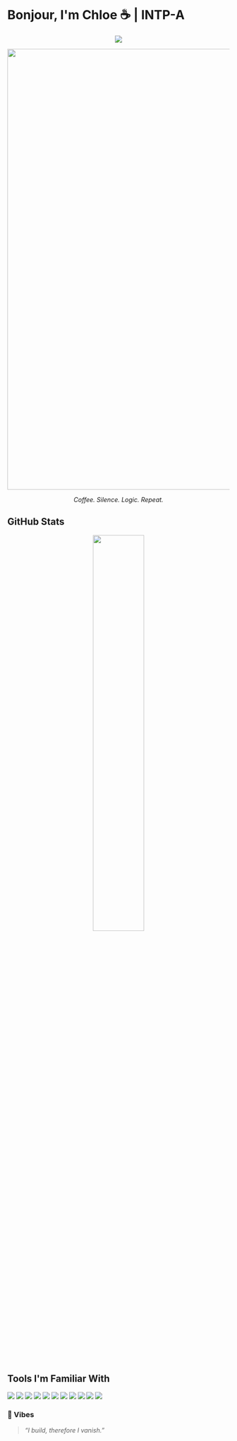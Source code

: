 # Bonjour, I'm Chloe ☕ | INTP-A 

<p align="center">
  <img src="https://readme-typing-svg.herokuapp.com?font=Fira+Code&pause=1000&color=F2F2F2&center=true&vCenter=true&width=435&lines=She+codes+with+coffee...;Brews+systems,+not+potions;Dreaming+in+AI+and+Web3+🌌;Writes+bugs+just+to+fix+them" />
</p>

<p align="center">
  <img src="https://media3.giphy.com/media/v1.Y2lkPTc5MGI3NjExeGM2NHR3MGZ2N2M1bzc3YzRuOWdyY3k5Z3o1aXRyazBxaGdnaWthbCZlcD12MV9pbnRlcm5hbF9naWZfYnlfaWQmY3Q9Zw/273wltvPPLkC04QkA2/giphy.gif" width="1000" />
</p>

<p align="center">
  <em>Coffee. Silence. Logic. Repeat.</em>
</p>

## GitHub Stats

<p align="center">
  <img src="https://github-readme-stats.vercel.app/api?username=Choqqulet&show_icons=true&theme=radical" width="48%" />
</p>

## Tools I'm Familiar With

<p>
  <img src="https://img.shields.io/badge/PYTHON-3776AB?style=for-the-badge&logo=python&logoColor=white"/>
  <img src="https://img.shields.io/badge/RUST-b7410e?style=for-the-badge&logo=rust&logoColor=white"/>
  <img src="https://img.shields.io/badge/REACT-20232A?style=for-the-badge&logo=react&logoColor=61DAFB"/>
  <img src="https://img.shields.io/badge/JAVASCRIPT-F7DF1E?style=for-the-badge&logo=javascript&logoColor=black"/>
  <img src="https://img.shields.io/badge/NODE.JS-339933?style=for-the-badge&logo=nodedotjs&logoColor=white"/>
  <img src="https://img.shields.io/badge/FIREBASE-FFCA28?style=for-the-badge&logo=firebase&logoColor=black"/>
  <img src="https://img.shields.io/badge/MONGODB-47A248?style=for-the-badge&logo=mongodb&logoColor=white"/>
  <img src="https://img.shields.io/badge/C%23-239120?style=for-the-badge&logo=c-sharp&logoColor=white"/>
  <img src="https://img.shields.io/badge/FIGMA-F24E1E?style=for-the-badge&logo=figma&logoColor=white"/>
  <img src="https://img.shields.io/badge/HUGGINGFACE-FF6D00?style=for-the-badge&logo=huggingface&logoColor=white"/>
  <img src="https://img.shields.io/badge/LINUX-FCC624?style=for-the-badge&logo=linux&logoColor=black"/>
</p>



### 💫 Vibes

> *“I build, therefore I vanish.”*
